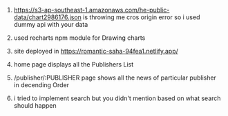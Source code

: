 1. https://s3-ap-southeast-1.amazonaws.com/he-public-data/chart2986176.json is throwing me cros origin error so i used dummy api with your data

2. used recharts npm module for Drawing charts

3. site deployed in https://romantic-saha-94fea1.netlify.app/

4. home page displays all the Publishers List
5. /publisher/:PUBLISHER page shows all the news of particular publisher in decending Order

6. i tried to implement search but you didn't mention based on what search should happen
